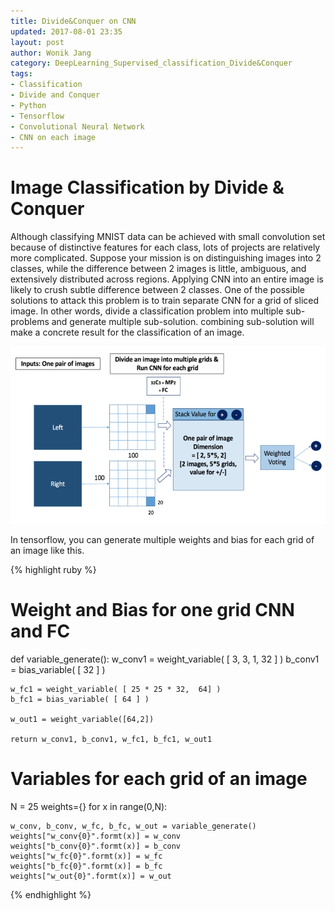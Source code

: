 ```yaml
---
title: Divide&Conquer on CNN
updated: 2017-08-01 23:35
layout: post
author: Wonik Jang
category: DeepLearning_Supervised_classification_Divide&Conquer
tags:
- Classification
- Divide and Conquer
- Python
- Tensorflow
- Convolutional Neural Network
- CNN on each image
---
```


# **Image Classification by Divide & Conquer**

Although classifying MNIST data can be achieved with small convolution set because of distinctive features for each class, lots of projects are relatively more complicated. Suppose your mission is on distinguishing images into 2 classes, while the difference between 2 images is little, ambiguous, and extensively distributed across regions. Applying CNN into an entire image is likely to crush subtle difference between 2 classes. One of the possible solutions to attack this problem is to train separate CNN for a grid of sliced image. In other words, divide a classification problem into multiple sub-problems and generate multiple sub-solution. combining sub-solution will make a concrete result for the classification of an image.


![divide_conquer_resized](/result_images/divide_conquer_resized.png  "divide_conquer_resized")


In tensorflow, you can generate multiple weights and bias for each grid of an image like this.

{% highlight ruby %}

# Weight and Bias for one grid CNN and FC

def variable_generate():
    w_conv1 = weight_variable( [ 3, 3, 1, 32 ] )
    b_conv1 = bias_variable( [ 32 ] )

    w_fc1 = weight_variable( [ 25 * 25 * 32,  64] )
    b_fc1 = bias_variable( [ 64 ] )

    w_out1 = weight_variable([64,2])

    return w_conv1, b_conv1, w_fc1, b_fc1, w_out1


# Variables for each grid of an image

N = 25
weights={}
for x in range(0,N):

    w_conv, b_conv, w_fc, b_fc, w_out = variable_generate()
    weights["w_conv{0}".formt(x)] = w_conv
    weights["b_conv{0}".formt(x)] = b_conv
    weights["w_fc{0}".formt(x)] = w_fc
    weights["b_fc{0}".formt(x)] = b_fc
    weights["w_out{0}".formt(x)] = w_out


{% endhighlight %}
